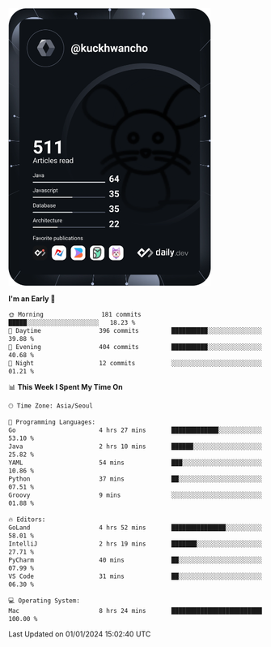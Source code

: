 <a href="https://app.daily.dev/kuckhwancho"><img src="https://github.com/kuckjwi0928/kuckjwi0928/blob/master/devcard.svg" width="400" alt="Kuckjwi Devcard"/></a>

<!--START_SECTION:waka-->
**I'm an Early 🐤** 

```text
🌞 Morning                181 commits         █████░░░░░░░░░░░░░░░░░░░░   18.23 % 
🌆 Daytime                396 commits         ██████████░░░░░░░░░░░░░░░   39.88 % 
🌃 Evening                404 commits         ██████████░░░░░░░░░░░░░░░   40.68 % 
🌙 Night                  12 commits          ░░░░░░░░░░░░░░░░░░░░░░░░░   01.21 % 
```


📊 **This Week I Spent My Time On** 

```text
🕑︎ Time Zone: Asia/Seoul

💬 Programming Languages: 
Go                       4 hrs 27 mins       █████████████░░░░░░░░░░░░   53.10 % 
Java                     2 hrs 10 mins       ██████░░░░░░░░░░░░░░░░░░░   25.82 % 
YAML                     54 mins             ███░░░░░░░░░░░░░░░░░░░░░░   10.86 % 
Python                   37 mins             ██░░░░░░░░░░░░░░░░░░░░░░░   07.51 % 
Groovy                   9 mins              ░░░░░░░░░░░░░░░░░░░░░░░░░   01.88 % 

🔥 Editors: 
GoLand                   4 hrs 52 mins       ███████████████░░░░░░░░░░   58.01 % 
IntelliJ                 2 hrs 19 mins       ███████░░░░░░░░░░░░░░░░░░   27.71 % 
PyCharm                  40 mins             ██░░░░░░░░░░░░░░░░░░░░░░░   07.99 % 
VS Code                  31 mins             ██░░░░░░░░░░░░░░░░░░░░░░░   06.30 % 

💻 Operating System: 
Mac                      8 hrs 24 mins       █████████████████████████   100.00 % 
```


 Last Updated on 01/01/2024 15:02:40 UTC
<!--END_SECTION:waka-->
